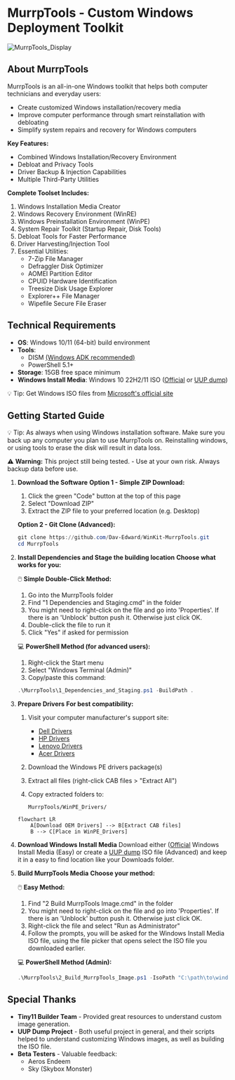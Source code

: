 # MurrpTools - Custom Windows Deployment Toolkit

![MurrpTools_Display](https://github.com/user-attachments/assets/967c5d42-681c-47a1-8290-c8942cfef249)

## About MurrpTools
MurrpTools is an all-in-one Windows toolkit that helps both computer technicians and everyday users:
- Create customized Windows installation/recovery media
- Improve computer performance through smart reinstallation with debloating
- Simplify system repairs and recovery for Windows computers

**Key Features:**
- Combined Windows Installation/Recovery Environment
- Debloat and Privacy Tools
- Driver Backup & Injection Capabilities
- Multiple Third-Party Utilities

**Complete Toolset Includes:**
1. Windows Installation Media Creator
2. Windows Recovery Environment (WinRE)
3. Windows Preinstallation Environment (WinPE)
4. System Repair Toolkit (Startup Repair, Disk Tools)
5. Debloat Tools for Faster Performance
6. Driver Harvesting/Injection Tool
7. Essential Utilities:
   - 7-Zip File Manager
   - Defraggler Disk Optimizer
   - AOMEI Partition Editor
   - CPUID Hardware Identification
   - Treesize Disk Usage Explorer
   - Explorer++ File Manager
   - Wipefile Secure File Eraser

## Technical Requirements
- **OS**: Windows 10/11 (64-bit) build environment
- **Tools**:
  - DISM [(Windows ADK recommended)](https://learn.microsoft.com/en-us/windows-hardware/get-started/adk-install)
  - PowerShell 5.1+
- **Storage**: 15GB free space minimum
- **Windows Install Media**: Windows 10 22H2/11 ISO ([Official](https://www.microsoft.com/en-us/software-download/windows11) or [UUP dump](https://uupdump.net))

💡 Tip: Get Windows ISO files from [Microsoft's official site](https://www.microsoft.com/software-download/windows11)

## Getting Started Guide

💡 Tip: As always when using Windows installation software. Make sure you back up any computer you plan to use MurrpTools on.
   Reinstalling windows, or using tools to erase the disk will result in data loss.

⚠ **Warning:** This project still being tested. - Use at your own risk. Always backup data before use.


1. **Download the Software**
   **Option 1 - Simple ZIP Download:**
   1. Click the green "Code" button at the top of this page
   2. Select "Download ZIP"
   3. Extract the ZIP file to your preferred location (e.g. Desktop)

   **Option 2 - Git Clone (Advanced):**
   ```powershell
   git clone https://github.com/Dav-Edward/WinKit-MurrpTools.git
   cd MurrpTools
   ```

2. **Install Dependencies and Stage the building location**
   **Choose what works for you:**

   🖱️ **Simple Double-Click Method:**
   1. Go into the MurrpTools folder
   2. Find "1 Dependencies and Staging.cmd" in the folder
   3. You might need to right-click on the file and go into 'Properties'. If there is an 'Unblock' button push it. Otherwise just click OK.
   4. Double-click the file to run it
   5. Click "Yes" if asked for permission

   💻 **PowerShell Method (for advanced users):**
   1. Right-click the Start menu
   2. Select "Windows Terminal (Admin)"
   3. Copy/paste this command:
   ```powershell
   .\MurrpTools\1_Dependencies_and_Staging.ps1 -BuildPath .
   ```

3. **Prepare Drivers**
   **For best compatibility:**
   1. Visit your computer manufacturer's support site:
      - [Dell Drivers](https://www.dell.com/support/kbdoc/en-us/000107478/dell-command-deploy-winpe-driver-packs)
      - [HP Drivers](https://ftp.hp.com/pub/caps-softpaq/cmit/softpaq/WinPE10.html)
      - [Lenovo Drivers](https://support.lenovo.com/ca/en/solutions/ht074984)
      - [Acer Drivers](https://community.acer.com/en/kb/articles/15378)
   
   2. Download the Windows PE drivers package(s)
   
   3. Extract all files (right-click CAB files > "Extract All")
   
   4. Copy extracted folders to:
      ```
      MurrpTools/WinPE_Drivers/
      ```
   ```mermaid
   flowchart LR
       A[Download OEM Drivers] --> B[Extract CAB files]
       B --> C[Place in WinPE_Drivers]
   ```

4. **Download Windows Install Media**
   Download either ([Official](https://www.microsoft.com/en-us/software-download/windows11) Windows Install Media (Easy) or create a [UUP dump](https://uupdump.net) ISO file (Advanced) and keep it in a easy to find location like your Downloads folder.

5. **Build MurrpTools Media**
   **Choose your method:**

   🖱️ **Easy Method:**
   1. Find "2 Build MurrpTools Image.cmd" in the folder
   2. You might need to right-click on the file and go into 'Properties'. If there is an 'Unblock' button push it. Otherwise just click OK.
   3. Right-click the file and select "Run as Administrator"
   4. Follow the prompts, you will be asked for the Windows Install Media ISO file, using the file picker that opens select the ISO file you downloaded earlier.

   💻 **PowerShell Method (Admin):**
   ```powershell
   .\MurrpTools\2_Build_MurrpTools_Image.ps1 -IsoPath "C:\path\to\windows.iso"
   ```

## Special Thanks
- **Tiny11 Builder Team** - Provided great resources to understand custom image generation.
- **UUP Dump Project** - Both useful project in general, and their scripts helped to understand customizing Windows images, as well as building the ISO file.
- **Beta Testers** - Valuable feedback:
  - Aeros Endeem
  - Sky (Skybox Monster)
